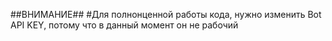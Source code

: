 ##ВНИМАНИЕ##
#Для полнонценной работы кода, нужно изменить Bot API KEY, потому что в данный момент он не рабочий
